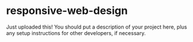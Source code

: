 # responsive-web-design
Just uploaded this!
You should put a description of your project here, plus any setup instructions for other developers, if necessary.

